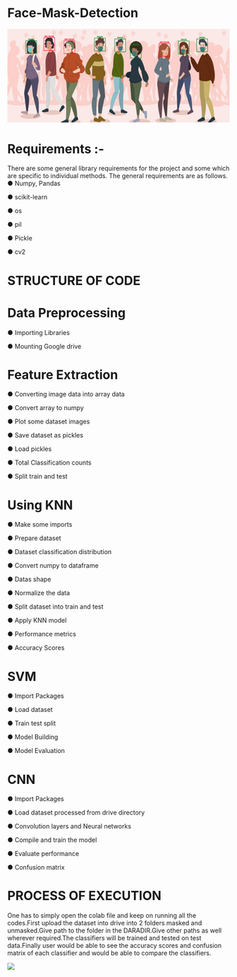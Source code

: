# Face-Mask-Detection
![image](image.png)

# Requirements :- 
There are some general library requirements for the project and some which are specific to
individual methods. The general requirements are as follows.
● Numpy, Pandas

● scikit-learn

● os

● pil

● Pickle

● cv2

# STRUCTURE OF CODE

# Data Preprocessing

● Importing Libraries

● Mounting Google drive

# Feature Extraction

● Converting image data into array data

● Convert array to numpy

● Plot some dataset images

● Save dataset as pickles

● Load pickles

● Total Classification counts

● Split train and test

# Using KNN

● Make some imports

● Prepare dataset

● Dataset classification distribution

● Convert numpy to dataframe

● Datas shape

● Normalize the data

● Split dataset into train and test

● Apply KNN model

● Performance metrics

● Accuracy Scores

# SVM

● Import Packages

● Load dataset

● Train test split

● Model Building

● Model Evaluation

# CNN
● Import Packages

● Load dataset processed from drive directory

● Convolution layers and Neural networks

● Compile and train the model

● Evaluate performance

● Confusion matrix

# PROCESS OF EXECUTION

One has to simply open the colab file and keep on running all the codes.First upload the
dataset into drive into 2 folders masked and unmasked.Give path to the folder in the
DARADIR.Give other paths as well wherever required.The classifiers will be trained and
tested on test data.Finally user would be able to see the accuracy scores and confusion
matrix of each classifier and would be able to compare the classifiers.

![](https://cdn-images-1.medium.com/max/1600/1*SKlPuk4vscYs3bl1bFdT5g.gif)
